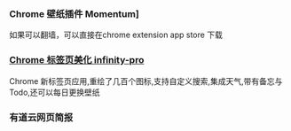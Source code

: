 ### Chrome 壁纸插件 Momentum]
如果可以翻墙，可以直接在chrome extension app store 下载

### [Chrome 标签页美化 infinity-pro](https://github.com/wave-gbt/Chrome-Extensions/blob/master/infinity-pro.crx)
Chrome 新标签页应用,重绘了几百个图标,支持自定义搜索,集成天气,带有备忘与 Todo,还可以每日更换壁纸

### 有道云网页简报
